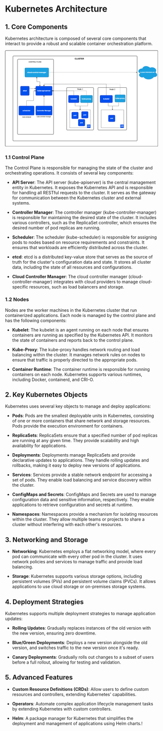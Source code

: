 
# Kubernetes Architecture

## 1. **Core Components**

Kubernetes architecture is composed of several core components that interact to provide a robust and scalable container orchestration platform.

![Kubernetes Architecture](Assets/kubernetes-cluster-architecture.png)

### **1.1 Control Plane**

The Control Plane is responsible for managing the state of the cluster and orchestrating operations. It consists of several key components:

- **API Server**: The API server (kube-apiserver) is the central management entity in Kubernetes. It exposes the Kubernetes API and is responsible for handling all RESTful requests to the cluster. It serves as the gateway for communication between the Kubernetes cluster and external systems.

- **Controller Manager**: The controller manager (kube-controller-manager) is responsible for maintaining the desired state of the cluster. It includes various controllers, such as the ReplicaSet controller, which ensures the desired number of pod replicas are running.

- **Scheduler**: The scheduler (kube-scheduler) is responsible for assigning pods to nodes based on resource requirements and constraints. It ensures that workloads are efficiently distributed across the cluster.

- **etcd**: etcd is a distributed key-value store that serves as the source of truth for the cluster's configuration data and state. It stores all cluster data, including the state of all resources and configurations.

- **Cloud Controller Manager**: The cloud controller manager (cloud-controller-manager) integrates with cloud providers to manage cloud-specific resources, such as load balancers and storage.

### **1.2 Nodes**

Nodes are the worker machines in the Kubernetes cluster that run containerized applications. Each node is managed by the control plane and has the following components:

- **Kubelet**: The kubelet is an agent running on each node that ensures containers are running as specified by the Kubernetes API. It monitors the state of containers and reports back to the control plane.

- **Kube-Proxy**: The kube-proxy handles network routing and load balancing within the cluster. It manages network rules on nodes to ensure that traffic is properly directed to the appropriate pods.

- **Container Runtime**: The container runtime is responsible for running containers on each node. Kubernetes supports various runtimes, including Docker, containerd, and CRI-O.

## 2. **Key Kubernetes Objects**

Kubernetes uses several key objects to manage and deploy applications:

- **Pods**: Pods are the smallest deployable units in Kubernetes, consisting of one or more containers that share network and storage resources. Pods provide the execution environment for containers.

- **ReplicaSets**: ReplicaSets ensure that a specified number of pod replicas are running at any given time. They provide scalability and high availability for applications.

- **Deployments**: Deployments manage ReplicaSets and provide declarative updates to applications. They handle rolling updates and rollbacks, making it easy to deploy new versions of applications.

- **Services**: Services provide a stable network endpoint for accessing a set of pods. They enable load balancing and service discovery within the cluster.

- **ConfigMaps and Secrets**: ConfigMaps and Secrets are used to manage configuration data and sensitive information, respectively. They enable applications to retrieve configuration and secrets at runtime.

- **Namespaces**: Namespaces provide a mechanism for isolating resources within the cluster. They allow multiple teams or projects to share a cluster without interfering with each other's resources.

## 3. **Networking and Storage**

- **Networking**: Kubernetes employs a flat networking model, where every pod can communicate with every other pod in the cluster. It uses network policies and services to manage traffic and provide load balancing.

- **Storage**: Kubernetes supports various storage options, including persistent volumes (PVs) and persistent volume claims (PVCs). It allows applications to use cloud storage or on-premises storage systems.

## 4. **Deployment Strategies**

Kubernetes supports multiple deployment strategies to manage application updates:

- **Rolling Updates**: Gradually replaces instances of the old version with the new version, ensuring zero downtime.

- **Blue/Green Deployments**: Deploys a new version alongside the old version, and switches traffic to the new version once it's ready.

- **Canary Deployments**: Gradually rolls out changes to a subset of users before a full rollout, allowing for testing and validation.

## 5. **Advanced Features**

- **Custom Resource Definitions (CRDs)**: Allow users to define custom resources and controllers, extending Kubernetes' capabilities.

- **Operators**: Automate complex application lifecycle management tasks by extending Kubernetes with custom controllers.

- **Helm**: A package manager for Kubernetes that simplifies the deployment and management of applications using Helm charts.!